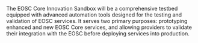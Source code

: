 The EOSC Core Innovation Sandbox will be a comprehensive testbed equipped with advanced automation tools designed for the testing and validation of EOSC services. It serves two primary purposes: prototyping enhanced and new EOSC Core services, and allowing providers to validate their integration with the EOSC before deploying services into production.
